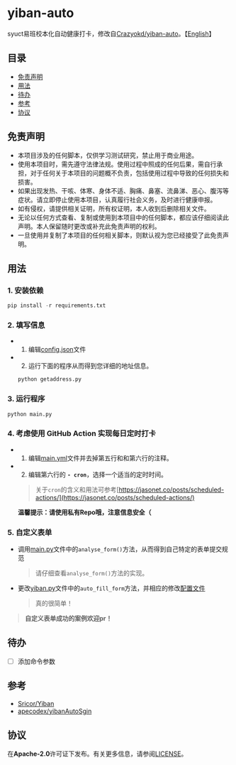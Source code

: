 # yiban-auto
syuct易班校本化自动健康打卡，修改自[Crazyokd/yiban-auto](https://github.com/Crazyokd/yiban-auto)。【[English](README_en.md)】

## 目录
- [免责声明](#免责声明)
- [用法](#用法)
- [待办](#待办)
- [参考](#参考)
- [协议](#协议)

## 免责声明
- 本项目涉及的任何脚本，仅供学习测试研究，禁止用于商业用途。
- 使用本项目时，需先遵守法律法规。使用过程中照成的任何后果，需自行承担，对于任何关于本项目的问题概不负责，包括使用过程中导致的任何损失和损害。
- 如果出现发热、干咳、体寒、身体不适、胸痛、鼻塞、流鼻涕、恶心、腹泻等症状。请立即停止使用本项目，认真履行社会义务，及时进行健康申报。
- 如有侵权，请提供相关证明，所有权证明，本人收到后删除相关文件。
- 无论以任何方式查看、复制或使用到本项目中的任何脚本，都应该仔细阅读此声明。本人保留随时更改或补充此免责声明的权利。
- 一旦使用并复制了本项目的任何相关脚本，则默认视为您已经接受了此免责声明。


## 用法
### 1. 安装依赖
```python
pip install -r requirements.txt
```
### 2. 填写信息
- 1. 编辑[config.json](config.json)文件
  
- 2. 运行下面的程序从而得到您详细的地址信息。 
    ```python
    python getaddress.py
    ```
  
### 3. 运行程序
```python
python main.py
```

### 4. 考虑使用 GitHub Action 实现每日定时打卡
- 1. 编辑[main.yml](.github/workflows/main.yml)文件并去掉第五行和和第六行的注释。
- 2. 编辑第六行的 **`- cron`**，选择一个适当的定时时间。
    > 关于`cron`的含义和用法可参考[https://jasonet.co/posts/scheduled-actions/](https://jasonet.co/posts/scheduled-actions/)
  
  **温馨提示：请使用私有Repo哦，注意信息安全（**

### 5. 自定义表单
- 调用[main.py](main.py)文件中的`analyse_form()`方法，从而得到自己特定的表单提交规范
  
    > 请仔细查看`analyse_form()`方法的实现。
- 更改[yiban.py](yiban.py)文件中的`auto_fill_form`方法，并相应的修改[配置文件](config.json)
  
    > 真的很简单！
> **自定义表单成功的案例欢迎pr！**


## 待办
- [ ] 添加命令参数

## 参考
- [Sricor/Yiban](https://github.com/Sricor/Yiban)
- [apecodex/yibanAutoSgin](https://github.com/apecodex/yibanAutoSgin)

## 协议
在**Apache-2.0**许可证下发布。有关更多信息，请参阅[LICENSE](LICENSE)。
